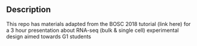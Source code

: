 ## Description

This repo has materials adapted from the BOSC 2018 tutorial (link here) for a 3 hour presentation about RNA-seq (bulk & single cell) experimental design aimed towards G1 students 
